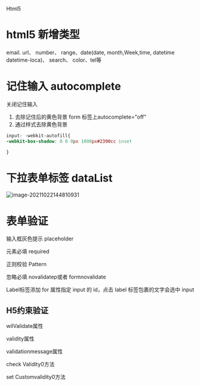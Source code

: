 Html5

# html5 新增类型

email. url、 number、 range、date(date, month,Week,time, datetime datetime-loca)、 search、 color、tel等



# 记住输入 autocomplete

关闭记住输入

1. 去除记住后的黄色背景 form 标签上autocomplete="off"
2. 通过样式去除黄色背景

```css
input: -webkit-autofill{
-webkit-box-shadow: 0 0 0px 1000px#2390cc inset

}
```



# 下拉表单标签 dataList

![image-20211022144810931](https://shimmerimg.oss-cn-beijing.aliyuncs.com/blog/screenshot/20211022144811.png)

# 表单验证

输入框灰色提示 placeholder

元素必填 required

正则校验 Pattern

忽略必填 novalidatep或者 formnovalidate

Label标签添加 for 属性指定 input 的 id，点击 label 标签包裹的文字会选中 input



## H5约束验证

wilValidate属性 

validity属性 

validationmessage属性 

check Validity0方法 

set Customvalidity0方法